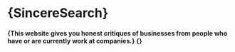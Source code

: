 # {SincereSearch}
#### {This website gives you honest critiques of businesses from people who have or are currently work at companies.} {}